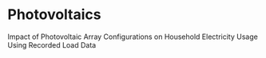# Photovoltaics
Impact of Photovoltaic Array Configurations on Household Electricity Usage Using Recorded Load Data
